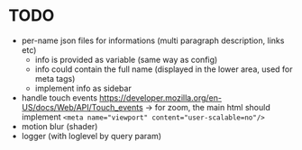 # TODO

- per-name json files for informations (multi paragraph description, links etc)
  - info is provided as variable (same way as config)
  - info could contain the full name (displayed in the lower area, used for meta tags)
  - implement info as sidebar
- handle touch events <https://developer.mozilla.org/en-US/docs/Web/API/Touch_events>
    -> for zoom, the main html should implement `<meta name="viewport" content="user-scalable=no"/>`
- motion blur (shader)
- logger (with loglevel by query param)
